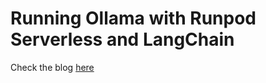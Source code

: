 # Running Ollama with Runpod Serverless and LangChain

Check the blog [here](https://medium.com/@pooya.haratian/running-ollama-with-runpod-serverless-and-langchain-6657763f400d)
